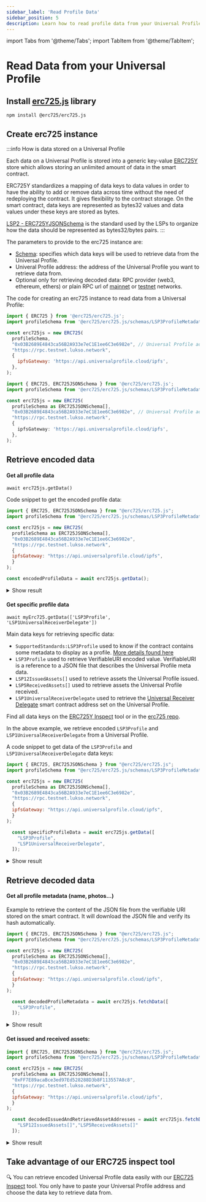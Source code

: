 ```yaml
---
sidebar_label: 'Read Profile Data'
sidebar_position: 5
description: Learn how to read profile data from your Universal Profile.
---
```


import Tabs from '@theme/Tabs';
import TabItem from '@theme/TabItem';

# Read Data from your Universal Profile

## Install [erc725.js](https://npmjs.com/package/@erc725/erc725.js) library

```shell
npm install @erc725/erc725.js
```

## Create erc725 instance

:::info How is data stored on a Universal Profile

Each data on a Universal Profile is stored into a generic key-value [ERC725Y](https://github.com/ethereum/ercs/blob/master/ERCS/erc-725.md#erc725y) store which allows storing an unlimited amount of data in the smart contract.

ERC725Y standardizes a mapping of data keys to data values in order to have the ability to add or remove data across time without the need of redeploying the contract. It gives flexibility to the contract storage. On the smart contract, data keys are represented as bytes32 values and data values under these keys are stored as bytes.

[LSP2 - ERC725YJSONSchema](../../../standards/generic-standards/lsp2-json-schema) is the standard used by the LSPs to organize how the data should be represented as bytes32/bytes pairs.
:::

The parameters to provide to the erc725 instance are:

- [Schema](https://github.com/ERC725Alliance/erc725.js/tree/develop/schemas): specifies which data keys will be used to retrieve data from the Universal Profile.
- Univeral Profile address: the address of the Universal Profile you want to retrieve data from.
- Optional only for retrieving decoded data: RPC provider (web3, ethereum, ethers) or plain RPC url of [mainnet](../../../networks/mainnet/parameters.md) or [testnet](../../../networks/testnet/parameters.md) networks.

The code for creating an erc725 instance to read data from a Universal Profile:

<Tabs>

  <TabItem value="javascript" label="JavaScript">

<!-- prettier-ignore-start -->

```js
import { ERC725 } from '@erc725/erc725.js';
import profileSchema from '@erc725/erc725.js/schemas/LSP3ProfileMetadata.json';

const erc725js = new ERC725(
  profileSchema,
  "0x03B2689E4843ca56B2A933e7eC1E1ee6C3e6982e", // Universal Profile address
  "https://rpc.testnet.lukso.network",
  {
    ipfsGateway: 'https://api.universalprofile.cloud/ipfs',
  },
);
```

<!-- prettier-ignore-end -->

  </TabItem>
  <TabItem value="typescript" label="TypeScript">

<!-- prettier-ignore-start -->

```ts
import { ERC725, ERC725JSONSchema } from '@erc725/erc725.js';
import profileSchema from '@erc725/erc725.js/schemas/LSP3ProfileMetadata.json';

const erc725js = new ERC725(
  profileSchema as ERC725JSONSchema[], 
  "0x03B2689E4843ca56B2A933e7eC1E1ee6C3e6982e", // Universal Profile address
  "https://rpc.testnet.lukso.network",
  {
    ipfsGateway: 'https://api.universalprofile.cloud/ipfs',
  },
);
```
<!-- prettier-ignore-end -->

  </TabItem>
</Tabs>

## Retrieve encoded data

#### Get all profile data

`await erc725js.getData()`

Code snippet to get the encoded profile data:

```js
import { ERC725, ERC725JSONSchema } from "@erc725/erc725.js";
import profileSchema from "@erc725/erc725.js/schemas/LSP3ProfileMetadata.json";

const erc725js = new ERC725(
  profileSchema as ERC725JSONSchema[],
  "0x03B2689E4843ca56B2A933e7eC1E1ee6C3e6982e",
  "https://rpc.testnet.lukso.network",
  {
  ipfsGateway: "https://api.universalprofile.cloud/ipfs",
  }
);

const encodedProfileData = await erc725js.getData();
```

<details>
    <summary>Show result</summary>

```js
[
  {
    key: '0xeafec4d89fa9619884b600005ef83ad9559033e6e941db7d7c495acdce616347',
    name: 'SupportedStandards:LSP3Profile',
    value: '0x5ef83ad9',
  },
  {
    key: '0x5ef83ad9559033e6e941db7d7c495acdce616347d28e90c7ce47cbfcfcad3bc5',
    name: 'LSP3Profile',
    value: {
      verification: [Object],
      url: 'ipfs://QmPNk4GXUDVSpkMYS9ySLj4r7WJYNBLG986GFPqfRJPL8E',
    },
  },
  {
    key: '0x7c8c3416d6cda87cd42c71ea1843df28ac4850354f988d55ee2eaa47b6dc05cd',
    name: 'LSP12IssuedAssets[]',
    value: [],
  },
  {
    key: '0x6460ee3c0aac563ccbf76d6e1d07bada78e3a9514e6382b736ed3f478ab7b90b',
    name: 'LSP5ReceivedAssets[]',
    value: [],
  },
  {
    key: '0x0cfc51aec37c55a4d0b1a65c6255c4bf2fbdf6277f3cc0730c45b828b6db8b47',
    name: 'LSP1UniversalReceiverDelegate',
    value: '0x7870C5B8BC9572A8001C3f96f7ff59961B23500D',
  },
];
```

</details>

#### Get specific profile data

`await myErc725.getData(['LSP3Profile', 'LSP1UniversalReceiverDelegate'])`

Main data keys for retrieving specific data:

- `SupportedStandards:LSP3Profile` used to know if the contract contains some metadata to display as a profile. [More details found here](../../../standards/universal-profile/lsp3-profile-metadata#supportedstandardslsp3profile)
- `LSP3Profile` used to retrieve VerifiableURI encoded value. VerifiableURI is a reference to a JSON file that describes the Universal Profile meta data.
- `LSP12IssuedAssets[]` used to retrieve assets the Universal Profile issued.
- `LSP5ReceivedAssets[]` used to retrieve assets the Universal Profile received.
- `LSP1UniversalReceiverDelegate` used to retrieve the [Universal Receiver Delegate](../../../standards/generic-standards/lsp1-universal-receiver/) smart contract address set on the Universal Profile.

Find all data keys on the [ERC725Y Inspect](https://erc725-inspect.lukso.tech/data-fetcher) tool or in the [erc725 repo](https://github.com/ERC725Alliance/erc725.js/tree/develop/schemas).

In the above example, we retrieve encoded `LSP3Profile` and `LSP1UniversalReceiverDelegate` from a Universal Profile.

A code snippet to get data of the `LSP3Profile` and `LSP1UniversalReceiverDelegate` data keys:

```js
import { ERC725, ERC725JSONSchema } from "@erc725/erc725.js";
import profileSchema from "@erc725/erc725.js/schemas/LSP3ProfileMetadata.json";

const erc725js = new ERC725(
  profileSchema as ERC725JSONSchema[],
  "0x03B2689E4843ca56B2A933e7eC1E1ee6C3e6982e",
  "https://rpc.testnet.lukso.network",
  {
  ipfsGateway: "https://api.universalprofile.cloud/ipfs",
  }
);

  const specificProfileData = await erc725js.getData([
    "LSP3Profile",
    "LSP1UniversalReceiverDelegate",
  ]);
```

<details>
    <summary>Show result</summary>

```js
[
  {
    key: '0x5ef83ad9559033e6e941db7d7c495acdce616347d28e90c7ce47cbfcfcad3bc5',
    name: 'LSP3Profile',
    value: {
      verification: {
        method: 'keccak256(utf8)',
        data: '0x598c2707d6bd256489e5de43f60f532f6541c6785c94f85a348e9bcbd7bdf4d6',
      },
      url: 'ipfs://QmPNk4GXUDVSpkMYS9ySLj4r7WJYNBLG986GFPqfRJPL8E',
    },
  },
  {
    key: '0x0cfc51aec37c55a4d0b1a65c6255c4bf2fbdf6277f3cc0730c45b828b6db8b47',
    name: 'LSP1UniversalReceiverDelegate',
    value: '0x7870C5B8BC9572A8001C3f96f7ff59961B23500D',
  },
];
```

</details>

## Retrieve decoded data

#### Get all profile metadata (name, photos...)

Example to retrieve the content of the JSON file from the verifiable URI stored on the smart contract. It will download the JSON file and verify its hash automatically.

```js
import { ERC725, ERC725JSONSchema } from "@erc725/erc725.js";
import profileSchema from "@erc725/erc725.js/schemas/LSP3ProfileMetadata.json";

const erc725js = new ERC725(
  profileSchema as ERC725JSONSchema[],
  "0x03B2689E4843ca56B2A933e7eC1E1ee6C3e6982e",
  "https://rpc.testnet.lukso.network",
  {
  ipfsGateway: "https://api.universalprofile.cloud/ipfs",
  }
);

  const decodedProfileMetadata = await erc725js.fetchData([
    "LSP3Profile",
  ]);
```

<details>
    <summary>Show result</summary>

```js
[
  {
    key: '0x5ef83ad9559033e6e941db7d7c495acdce616347d28e90c7ce47cbfcfcad3bc5',
    name: 'LSP3Profile',
    value: {
      LSP3Profile: {
        name: 'testname',
        description: '',
        tags: ['profile'],
        links: [],
        profileImage: [[Object], [Object], [Object], [Object], [Object]],
        backgroundImage: [],
      },
    },
  },
];
```

</details>

#### Get issued and received assets:

```js
import { ERC725, ERC725JSONSchema } from "@erc725/erc725.js";
import profileSchema from "@erc725/erc725.js/schemas/LSP3ProfileMetadata.json";

const erc725js = new ERC725(
  profileSchema as ERC725JSONSchema[],
  "0xFF7E89acaBce3ed97Ed528288D3b8F113557A8c8",
  "https://rpc.testnet.lukso.network",
  {
  ipfsGateway: "https://api.universalprofile.cloud/ipfs",
  }
);

  const decodedIssuedAndRetrievedAssetAddresses = await erc725js.fetchData([
    "LSP12IssuedAssets[]","LSP5ReceivedAssets[]"
  ]);

```

<details>
    <summary>Show result</summary>

```js
[
  {
    key: '0x7c8c3416d6cda87cd42c71ea1843df28ac4850354f988d55ee2eaa47b6dc05cd',
    name: 'LSP12IssuedAssets[]',
    value: [],
  },
  {
    key: '0x6460ee3c0aac563ccbf76d6e1d07bada78e3a9514e6382b736ed3f478ab7b90b',
    name: 'LSP5ReceivedAssets[]',
    value: [
      '0xc3B1c63b598Ee41a4BfCE56ecCA802dCD5D5241F',
      '0xFc4D463F888D0097f596aac83cBe70F5C2F5641d',
      '0x74770d4568DBb5E466c45D128cB3A535EB7291eC',
      '0x6dA30e7a8064eAbcA9220AB088514Fc8a131E719',
      '0x85134C7bb2Aa2ee019e64d654B289F738344B2ee',
      '0xB9dE32D8CaAcf5D2d1f30e3006553e25D46b569F',
      '0xD1FBFC22B2424be1E32d3Ee1dCB5306439F0f2A9',
      '0x8b08eeb9183081De7e2D4ae49fAD4afb56E31Ab4',
      '0x0428AFd3F122a65D023A6863F691e49fcc7B0f44',
      '0x50875607ca35c840Bc55ac6D0ce1c3C9c61D65a5',
    ],
  },
];
```

</details>

## Take advantage of our ERC725 inspect tool

🔍 You can retrieve encoded Universal Profile data easily with our [ERC725 Inspect](https://erc725-inspect.lukso.tech/data-fetcher) tool. You only have to paste your Universal Profile address and choose the data key to retrieve data from.
